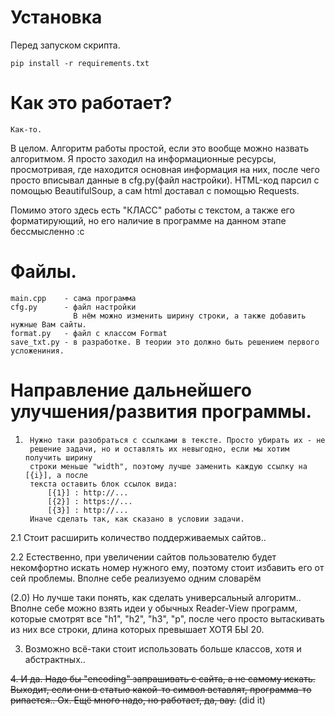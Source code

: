 # Установка
Перед запуском скрипта.     

    pip install -r requirements.txt

# Как это работает?
    Как-то.
В целом. Алгоритм работы простой, если это вообще можно назвать алгоритмом.
Я просто заходил на информационные ресурсы, просмотривая, где находится основная информация на них,
после чего просто вписывал данные в cfg.py(файл настройки).
HTML-код парсил с помощью BeautifulSoup, а сам html доставал с помощью Requests.

Помимо этого здесь есть "КЛАСС" работы с текстом, а также его форматирующий, но
его наличие в программе на данном этапе бессмысленно :с

# Файлы.
    main.cpp    - сама программа
    cfg.py      - файл настройки
                  В нём можно изменить ширину строки, а также добавить нужные Вам сайты.
    format.py   - файл с классом Format
    save_txt.py - в разработке. В теории это должно быть решением первого усложениния.
    
# Направление дальнейшего улучшения/развития программы.
1.      Нужно таки разобраться с ссылками в тексте. Просто убирать их - не
        решение задачи, но и оставлять их невыгодно, если мы хотим получить ширину
        строки меньше "width", поэтому лучше заменить каждую ссылку на [{i}], а после
        текста оставить блок ссылок вида:
            [{1}] : http://...
            [{2}] : https://...
            [{3}] : http://...
        Иначе сделать так, как сказано в условии задачи.
    
2.1     Стоит расширить количество поддерживаемых сайтов..

2.2     Естественно, при увеличении сайтов пользователю будет некомфортно искать номер
        нужного ему, поэтому стоит избавить его от сей проблемы. Вполне себе реализуемо 
        одним словарём
      
(2.0)   Но лучше таки понять, как сделать универсальный алгоритм..
        Вполне себе можно взять идеи у обычных Reader-View программ, которые
        смотрят все "h1", "h2", "h3", "p", после чего просто вытаскивать из них все строки,
        длина которых превышает ХОТЯ БЫ 20.

3. Возможно всё-таки стоит использовать больше классов, хотя и абстрактных..

~~4. И да. Надо бы "encoding" запрашивать с сайта, а не самому искать. Выходит, если они в статью какой-то
   символ вставлят, программа-то рипается.. Ох. Ещё много надо, но работает, да, вау.~~ (did it)

